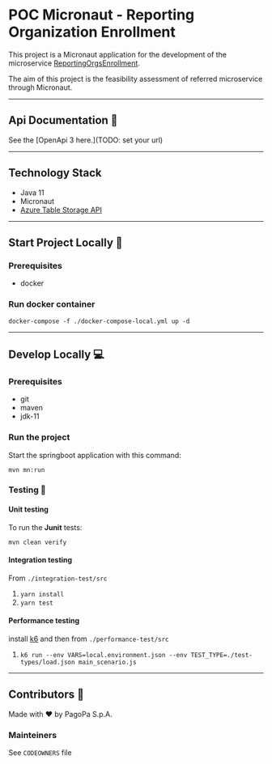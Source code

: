 # POC Micronaut - Reporting Organization Enrollment

This project is a Micronaut application for the development of the microservice [ReportingOrgsEnrollment](https://github.com/pagopa/pagopa-reporting-orgs-enrollment).

The aim of this project is the feasibility assessment of referred microservice through Micronaut.

<!-- [![Quality Gate Status](https://sonarcloud.io/api/project_badges/measure?project=TODO-set-your-id&metric=alert_status)](https://sonarcloud.io/dashboard?id=TODO-set-your-id) -->

<!-- TODO: generate a index with this tool: https://ecotrust-canada.github.io/markdown-toc/ -->

---
## Api Documentation 📖
See the [OpenApi 3 here.](TODO: set your url)

---

## Technology Stack
- Java 11
- Micronaut
- [Azure Table Storage API](https://learn.microsoft.com/en-us/java/api/overview/azure/data-tables-readme?view=azure-java-stable)
---

## Start Project Locally 🚀

### Prerequisites
- docker

### Run docker container

`docker-compose -f ./docker-compose-local.yml up -d`

---

## Develop Locally 💻

### Prerequisites
- git
- maven
- jdk-11

### Run the project

Start the springboot application with this command:

`mvn mn:run`

<!--
### Spring Profiles 

- **local**: to develop locally.
- _default (no profile set)_: The application gets the properties from the environment (for Azure).
-->

### Testing 🧪

#### Unit testing

To run the **Junit** tests:

`mvn clean verify`

#### Integration testing
From `./integration-test/src`

1. `yarn install`
2. `yarn test`

#### Performance testing
install [k6](https://k6.io/) and then from `./performance-test/src`

1. `k6 run --env VARS=local.environment.json --env TEST_TYPE=./test-types/load.json main_scenario.js`


---

## Contributors 👥
Made with ❤️ by PagoPa S.p.A.

### Mainteiners
See `CODEOWNERS` file
